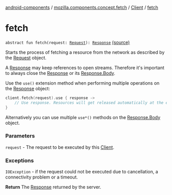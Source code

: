 [android-components](../../index.md) / [mozilla.components.concept.fetch](../index.md) / [Client](index.md) / [fetch](./fetch.md)

# fetch

`abstract fun fetch(request: `[`Request`](../-request/index.md)`): `[`Response`](../-response/index.md) [(source)](https://github.com/mozilla-mobile/android-components/blob/master/components/concept/fetch/src/main/java/mozilla/components/concept/fetch/Client.kt#L40)

Starts the process of fetching a resource from the network as described by the [Request](../-request/index.md) object.

A [Response](../-response/index.md) may keep references to open streams. Therefore it's important to always close the [Response](../-response/index.md) or
its [Response.Body](../-response/-body/index.md).

Use the `use()` extension method when performing multiple operations on the [Response](../-response/index.md) object:

``` Kotlin
client.fetch(request).use { response ->
    // Use response. Resources will get released automatically at the end of the block.
}
```

Alternatively you can use multiple `use*()` methods on the [Response.Body](../-response/-body/index.md) object.

### Parameters

`request` - The request to be executed by this [Client](index.md).

### Exceptions

`IOException` - if the request could not be executed due to cancellation, a connectivity problem or a
timeout.

**Return**
The [Response](../-response/index.md) returned by the server.

